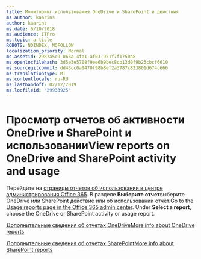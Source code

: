 ```yaml
---
title: Мониторинг использования OneDrive и SharePoint и действия
ms.author: kaarins
author: kaarins
ms.date: 6/10/2018
ms.audience: ITPro
ms.topic: article
ROBOTS: NOINDEX, NOFOLLOW
localization_priority: Normal
ms.assetid: 2987a5c9-063a-4fa1-af03-951f7f1750a8
ms.openlocfilehash: 3d5e3e5708f9ee6b9bec8cb13d0f9b23cbcf6610
ms.sourcegitcommit: dd43cc0a9470f98b8ef2a3787c823801d674c666
ms.translationtype: MT
ms.contentlocale: ru-RU
ms.lasthandoff: 02/12/2019
ms.locfileid: "29933925"
---
```

# <a name="view-reports-on-onedrive-and-sharepoint-activity-and-usage"></a><span data-ttu-id="ebe91-102">Просмотр отчетов об активности OneDrive и SharePoint и использовании</span><span class="sxs-lookup"><span data-stu-id="ebe91-102">View reports on OneDrive and SharePoint activity and usage</span></span>

<span data-ttu-id="ebe91-p101">Перейдите на [страницы отчетов об использовании в центре администрирования Office 365](https://admin.microsoft.com/AdminPortal/Home). В разделе **Выберите отчет**выберите OneDrive или SharePoint действие или об использовании отчет.</span><span class="sxs-lookup"><span data-stu-id="ebe91-p101">Go to the [Usage reports page in the Office 365 admin center](https://admin.microsoft.com/AdminPortal/Home). Under **Select a report**, choose the OneDrive or SharePoint activity or usage report.</span></span> 
  
[<span data-ttu-id="ebe91-105">Дополнительные сведения об отчетах OneDrive</span><span class="sxs-lookup"><span data-stu-id="ebe91-105">More info about OneDrive reports</span></span>](https://go.microsoft.com/fwlink/?linkid=875239)
  
[<span data-ttu-id="ebe91-106">Дополнительные сведения об отчетах SharePoint</span><span class="sxs-lookup"><span data-stu-id="ebe91-106">More info about SharePoint reports</span></span>](https://go.microsoft.com/fwlink/?linkid=875240)
  

